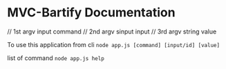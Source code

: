 # MVC-Bartify Documentation
// 1st argv input command
// 2nd argv sinput input
// 3rd argv string value


To use this application from cli
`node app.js [command] [input/id] [value]`

list of command `node app.js help`
